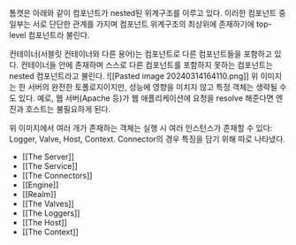 톰캣은 아래와 같이 컴포넌트가 nested된 위계구조를 이루고 있다. 이러한 컴포넌트 중 일부는 서로 단단한 관계를 가지며 컴포넌트 위계구조의 최상위에 존재하기에 top-level 컴포넌트라 불린다.

컨테이너(서블릿 컨테이너와 다른 용어)는 컴포넌트로 다른 컴포넌트들을 포함하고 있다.
컨테이너들 안에 존재하며 스스로 다른 컴포넌트를 포함하지 못하는 컴포넌트는 nested 컴포넌트라고 불린다.
![[Pasted image 20240314164110.png]]
위 이미지는 한 서버의 완전한 토폴로지이지만, 성능에 영향을 미치지 않고 특정 객체는 생략될 수도 있다.
예로, 웹 서버(Apache 등)가 웹 애플리케이션에 요청을 resolve 해준다면 엔진과 호스트는 불필요하게 된다.

위 이미지에서 여러 개가 존재하는 객체는 실행 시 여러 인스턴스가 존재할 수 있다: Logger, Valve, Host, Context.
Connector의 경우 특징을 담기 위해 따로 나타냈다.

- [[The Server]]
- [[The Service]]
- [[The Connectors]]
- [[Engine]]
- [[Realm]]
- [[The Valves]]
- [[The Loggers]]
- [[The Host]]
- [[The Context]]